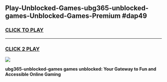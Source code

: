 
## Play-Unblocked-Games-ubg365-unblocked-games-Unblocked-Games-Premium #dap49
<h3>
<a href="https://premium.freeplayer.one?title=ubg365-unblocked-games&ref=12M">CLICK TO PLAY</a></h3>
<hr>

<h3>
<a href="https://premium.freeplayer.one?title=ubg365-unblocked-games&ref=12M">CLICK 2 PLAY</a>
  
</h3>

<a href="https://premium.freeplayer.one?title=ubg365-unblocked-games&ref=12M"><img src="https://clearcache.store/games.png"></a>


**ubg365-unblocked-games games unblocked: Your Gateway to Fun and Accessible Online Gaming**
